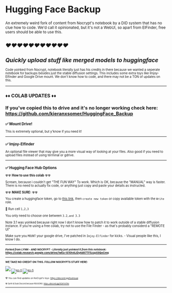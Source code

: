 # **Hugging Face Backup**
<small> An extremely weird fork of content from Nocrypt's notebook by a DID system that has no clue how to code. We'd call it opinionated, but it's not a WebUI, so apart from ElFinder, free users should be able to use this.

## ***❤❤❤❤❤❤❤❤❤❤❤***
*Quickly upload stuff like merged models to huggingface*
-----------------
<small>Code yoinked from Nocrypt, notebook literally just has his credits in there because we wanted a seperate notebook for backups besides just the stable diffusion settings. This includes some extra toys like Imjoy-Elfinder and Google Drive mount. We don't know how to code, and there may not be a TON of updates on this.



-----------------
## ♦♦ **COLAB UPDATES** ♦♦
If you've copied this to drive and it's no longer working check here: https://github.com/kieranxsomer/HuggingFace_Backup
-----------------
### ✅ **Mount Drive!**
This is extremely optional, but y'know if you need it! 

-----------------

### ✅ **Imjoy-Elfinder**

An optional file viewer that may give you a more visual way of looking at your files. Also good if you need to upload files instead of using terminal or gdrive. 

-----------------

###  ✅ **Hugging Face Hub Options**

☢☢ **How to use this colab** ☢☢

Scream, because i couldn't get "THE FUN WAY" To work.
Which is OK,  because the "MANUAL" way is faster. 
There is no need to actually fix code, or anything just copy and paste your details as instructed. 

☢☢ **MAKE SURE:** ☢☢

You create a huggingface token, go to [this link](https://huggingface.co/settings/tokens), then `create new token` or copy available token with the `Write` role.

🔼 Run cell `1,2,3`

You only need to choose one between `3.2,and 3.3`

Note 3.1 was yoinked because right now I don't know how to patch it to work outside of a stable diffusion instance.  If you're using a free colab, try not to use the File Finder - as that's probably considerd a "REMOTE UI"

Make sure you `MOUNT` your google drive, I've patched in `Imjoy-Elfinder` for kicks. - Visual people like this, I know I do.

-----------------
**<small> *Forked from LYNN - AND NOCRYPT - Literally just yoinked it from this notebook:* https://colab.research.google.com/drive/1wEa-tS10h4LlDykd87TF5zzpXIIQoCmq**

-----------------
**WE TAKE NO CREDIT ON THIS. FOLLOW NOCRYPTS STUFF HERE:**

[![](https://dcbadge.vercel.app/api/shield/442099748669751297?style=flat)](https://lookup.guru/442099748669751297) [![ko-fi](https://img.shields.io/badge/Ko--fi-F16061?logo=ko-fi&logoColor=white&style=flat)](https://ko-fi.com/nocrypt) [![ko-fi](https://img.shields.io/badge/Patreon-F1465A?logo=patreon&logoColor=white&style=flat)](https://patreon.com/nocrypt) 


☢ <small> You can find updates on NoCrypt's toys: https://discord.gg/touhouai

☢ <small> Earth & Dusk Discord because REASONS: https://discord.gg/5t2kYxt7An

-----------------









